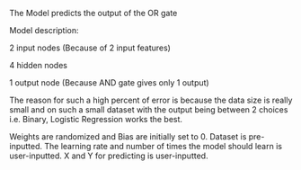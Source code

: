 The Model predicts the output of the OR gate

Model description:

2 input nodes (Because of 2 input features)

4 hidden nodes

1 output node (Because AND gate gives only 1 output)

The reason for such a high percent of error is because the data size is really small and on such a small dataset with the output being between 2 choices i.e. Binary, Logistic Regression works the best.

Weights are randomized and Bias are initially set to 0.
Dataset is pre-inputted.
The learning rate and number of times the model should learn is user-inputted.
X and Y for predicting is user-inputted.
